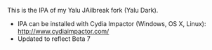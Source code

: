 This is the IPA of my Yalu JAilbreak fork (Yalu Dark).

* IPA can be installed with Cydia Impactor (Windows, OS X, Linux): http://www.cydiaimpactor.com/
* Updated to reflect Beta 7
